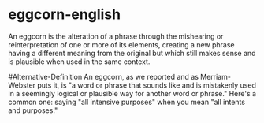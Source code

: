 # eggcorn-english
An eggcorn is the alteration of a phrase through the mishearing or reinterpretation of one or more of its elements, creating a new phrase having a different meaning from the original but which still makes sense and is plausible when used in the same context.

#Alternative-Definition
An eggcorn, as we reported and as Merriam-Webster puts it, is "a word or phrase that sounds like and is mistakenly used in a seemingly logical or plausible way for another word or phrase." Here's a common one: saying "all intensive purposes" when you mean "all intents and purposes."
